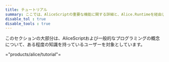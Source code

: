 ```yaml
---
title: チュートリアル
summary: ここでは、AliceScriptの重要な機能に関する詳細と、Alice.Runtimeを経由して使用できる機能について説明します。
disable_tol : true
disable_tools : true
---
```

 このセクションの大部分は、AliceScriptおよび一般的なプログラミングの概念について、ある程度の知識を持っているユーザーを対象としています。

="products/alice/tutorial"=